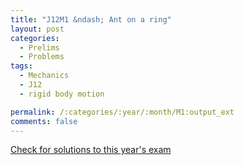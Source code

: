 ```yaml
---
title: "J12M1 &ndash; Ant on a ring"
layout: post
categories:
  - Prelims
  - Problems
tags:
  - Mechanics
  - J12
  - rigid body motion

permalink: /:categories/:year/:month/M1:output_ext
comments: false
---
```

<object data="2012J1M.pdf" type="application/pdf" width="100%" height="500"></object>
<div class="message"><a href='https://princetonprelim.com/prelim/28/'>Check for solutions to this year's exam</a></div>